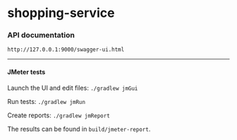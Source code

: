 # shopping-service


### API documentation

`http://127.0.0.1:9000/swagger-ui.html`


----------


#### JMeter tests

Launch the UI and edit files: `./gradlew jmGui`

Run tests: `./gradlew jmRun`

Create reports: `./gradlew jmReport`

The results can be found in `build/jmeter-report`.
